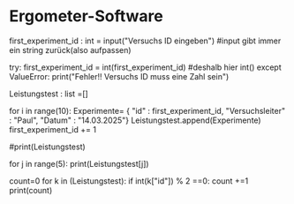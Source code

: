 # Ergometer-Software

first_experiment_id : int = input("Versuchs ID eingeben") #input gibt immer ein string zurück(also aufpassen)

try:
  first_experiment_id = int(first_experiment_id) #deshalb hier int()
except ValueError:
  print("Fehler!! Versuchs ID muss eine Zahl sein")

Leistungstest : list =[]

for i in range(10):
    Experimente= { "id" : first_experiment_id,
                  "Versuchsleiter" : "Paul",
                   "Datum" : "14.03.2025"}
    Leistungstest.append(Experimente)
    first_experiment_id += 1

#print(Leistungstest)

for j in range(5):
    print(Leistungstest[j])

count=0
for k in (Leistungstest):
  if int(k["id"]) % 2 ==0: 
    count +=1
print(count)


